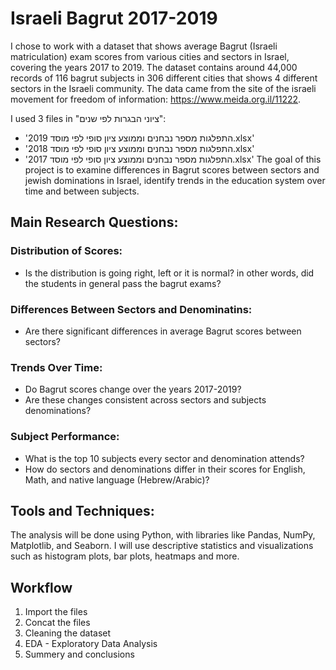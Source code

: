 
# Israeli Bagrut 2017-2019

I chose to work with a dataset that shows average Bagrut (Israeli matriculation) exam scores from various cities and sectors in Israel, covering the years 2017 to 2019. The dataset contains around 44,000 records of 116 bagrut subjects in 306 different cities that shows 4 different sectors in the Israeli community. The data came from the site of the israeli movement for freedom of information: https://www.meida.org.il/11222.

I used 3 files in "ציוני הבגרות לפי שנים":

* 'התפלגות מספר נבחנים וממוצע ציון סופי לפי מוסד 2019.xlsx'
* 'התפלגות מספר נבחנים וממוצע ציון סופי לפי מוסד 2018.xlsx'
* 'התפלגות מספר נבחנים וממוצע ציון סופי לפי מוסד 2017.xlsx'
The goal of this project is to examine differences in Bagrut scores between sectors and jewish dominations in Israel, identify trends in the education system over time and between subjects.

## Main Research Questions:

### Distribution of Scores:

* Is the distribution is going right, left or it is normal? in other words, did the students in general pass the bagrut exams?
### Differences Between Sectors and Denominatins:

* Are there significant differences in average Bagrut scores between sectors?
### Trends Over Time:

* Do Bagrut scores change over the years 2017-2019?
* Are these changes consistent across sectors and subjects denominations?
### Subject Performance:

* What is the top 10 subjects every sector and denomination attends?
* How do sectors and denominations differ in their scores for English, Math, and native language (Hebrew/Arabic)?
## Tools and Techniques:
The analysis will be done using Python, with libraries like Pandas, NumPy, Matplotlib, and Seaborn. I will use descriptive statistics and visualizations such as histogram plots, bar plots, heatmaps and more.

## Workflow

1. Import the files
2. Concat the files
3. Cleaning the dataset
4. EDA - Exploratory Data Analysis
5. Summery and conclusions
